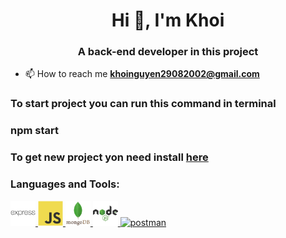<h1 align="center">Hi 👋, I'm Khoi</h1>
<h3 align="center">A back-end developer in this project</h3>

- 📫 How to reach me **khoinguyen29082002@gmail.com**

<h3 align="left">To start project you can run this command in terminal</h3>
<h3 align="left">npm start</h3>
<p align="left"></p>
<h3 align="left">To get new project yon need install <a href="https://github.com/MrK-298/APITool" target="_blank" rel="tool">here</a> </h3>

<h3 align="left">Languages and Tools:</h3>
<p align="left"> <a href="https://expressjs.com" target="_blank" rel="noreferrer"> <img src="https://raw.githubusercontent.com/devicons/devicon/master/icons/express/express-original-wordmark.svg" alt="express" width="40" height="40"/> </a> <a href="https://developer.mozilla.org/en-US/docs/Web/JavaScript" target="_blank" rel="noreferrer"> <img src="https://raw.githubusercontent.com/devicons/devicon/master/icons/javascript/javascript-original.svg" alt="javascript" width="40" height="40"/> </a> <a href="https://www.mongodb.com/" target="_blank" rel="noreferrer"> <img src="https://raw.githubusercontent.com/devicons/devicon/master/icons/mongodb/mongodb-original-wordmark.svg" alt="mongodb" width="40" height="40"/> </a> <a href="https://nodejs.org" target="_blank" rel="noreferrer"> <img src="https://raw.githubusercontent.com/devicons/devicon/master/icons/nodejs/nodejs-original-wordmark.svg" alt="nodejs" width="40" height="40"/> </a><a href="https://postman.com" target="_blank" rel="noreferrer"> <img src="https://www.vectorlogo.zone/logos/getpostman/getpostman-icon.svg" alt="postman" width="40" height="40"/> </a> </p>

